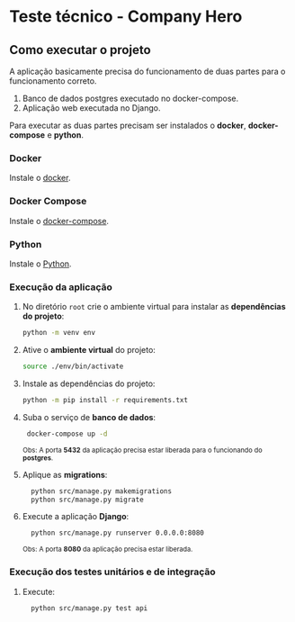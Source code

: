 # Teste técnico - Company Hero

## Como executar o projeto

A aplicação basicamente precisa do funcionamento de duas partes para o funcionamento correto.

1. Banco de dados postgres executado no docker-compose.
2. Aplicação web executada no Django.

Para executar as duas partes precisam ser instalados o __docker__, __docker-compose__ e __python__.

### Docker

Instale o [docker](https://docs.docker.com/get-docker/).

### Docker Compose

Instale o [docker-compose](https://docs.docker.com/compose/install/).

### Python

Instale o [Python](https://linuxize.com/post/how-to-install-python-3-9-on-ubuntu-20-04/).

### Execução da aplicação

1. No diretório `root` crie o ambiente virtual para instalar as __dependências do projeto__:
    ```bash
    python -m venv env
    ```

2. Ative o __ambiente virtual__ do projeto:
    ```bash
    source ./env/bin/activate
    ```

3. Instale as dependências do projeto:
    ```bash
    python -m pip install -r requirements.txt
    ```

4. Suba o serviço de __banco de dados__:
   ```bash
    docker-compose up -d
    ```
    <small>Obs: A porta __5432__ da aplicação precisa estar liberada para o funcionando do __postgres__.</small>

5. Aplique as __migrations__:
    ```bash
      python src/manage.py makemigrations
      python src/manage.py migrate
    ```
6. Execute a aplicação __Django__:
    ```bash
      python src/manage.py runserver 0.0.0.0:8080
    ```
    <small>Obs: A porta __8080__ da aplicação precisa estar liberada.</small>

### Execução dos testes unitários e de integração

1. Execute:
    ```bash
      python src/manage.py test api
    ```
